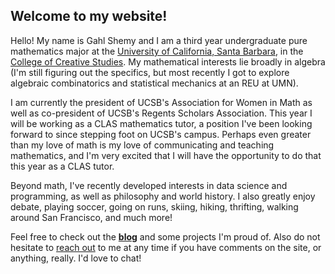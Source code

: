 ## Welcome to my website!

Hello! My name is Gahl Shemy and I am a third year undergraduate pure mathematics major at the [University of California, Santa Barbara](https://www.ucsb.edu/), in the [College of Creative Studies](https://ccs.ucsb.edu/). My mathematical interests lie broadly in algebra (I'm still figuring out the specifics, but most recently I got to explore algebraic combinatorics and statistical mechanics at an REU at UMN). 

I am currently the president of UCSB's Association for Women in Math as well as co-president of UCSB's Regents Scholars Association. This year I will be working as a CLAS mathematics tutor, a position I've been looking forward to since stepping foot on UCSB's campus. Perhaps even greater than my love of math is my love of communicating and teaching mathematics, and I'm very excited that I will have the opportunity to do that this year as a CLAS tutor. 

Beyond math, I've recently developed interests in data science and programming, as well as philosophy and world history. I also greatly enjoy debate, playing soccer, going on runs, skiing, hiking, thrifting, walking around San Francisco, and much more! 

Feel free to check out the **[blog](https://gahlshemy.github.io/blog)** and some projects I'm proud of. Also do not hesitate to [reach out](mailto:gahlshemy@ucsb.edu) 
to me at any time if you have comments on the site, or anything, really. I'd love to chat! 

